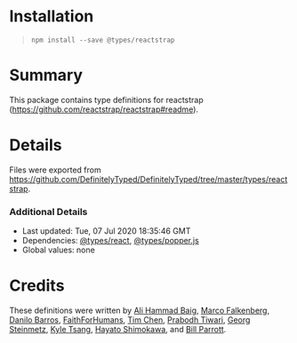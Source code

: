 # Installation
> `npm install --save @types/reactstrap`

# Summary
This package contains type definitions for reactstrap (https://github.com/reactstrap/reactstrap#readme).

# Details
Files were exported from https://github.com/DefinitelyTyped/DefinitelyTyped/tree/master/types/reactstrap.

### Additional Details
 * Last updated: Tue, 07 Jul 2020 18:35:46 GMT
 * Dependencies: [@types/react](https://npmjs.com/package/@types/react), [@types/popper.js](https://npmjs.com/package/@types/popper.js)
 * Global values: none

# Credits
These definitions were written by [Ali Hammad Baig](https://github.com/alihammad), [Marco Falkenberg](https://github.com/mfal), [Danilo Barros](https://github.com/danilobjr), [FaithForHumans](https://github.com/FaithForHumans), [Tim Chen](https://github.com/timc13), [Prabodh Tiwari](https://github.com/prabodht), [Georg Steinmetz](https://github.com/georg94), [Kyle Tsang](https://github.com/kyletsang), [Hayato Shimokawa](https://github.com/ichiwa), and [Bill Parrott](https://github.com/chimericdream).
